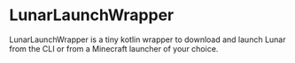 # LunarLaunchWrapper

LunarLaunchWrapper is a tiny kotlin wrapper to download and launch Lunar from the CLI or from a Minecraft launcher of your choice.
